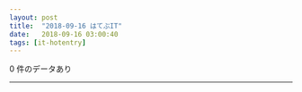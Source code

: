 ```yaml
---
layout: post
title:  "2018-09-16 はてぶIT"
date:   2018-09-16 03:00:40
tags: [it-hotentry]
---
```

0 件のデータあり

<hr>

